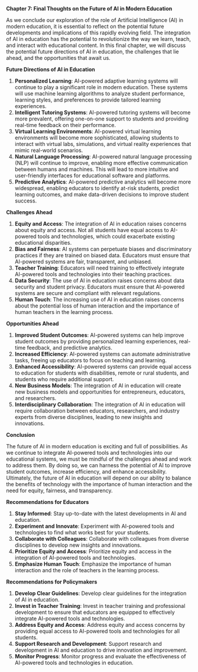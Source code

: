 **Chapter 7: Final Thoughts on the Future of AI in Modern Education**

As we conclude our exploration of the role of Artificial Intelligence (AI) in modern education, it is essential to reflect on the potential future developments and implications of this rapidly evolving field. The integration of AI in education has the potential to revolutionize the way we learn, teach, and interact with educational content. In this final chapter, we will discuss the potential future directions of AI in education, the challenges that lie ahead, and the opportunities that await us.

**Future Directions of AI in Education**

1. **Personalized Learning**: AI-powered adaptive learning systems will continue to play a significant role in modern education. These systems will use machine learning algorithms to analyze student performance, learning styles, and preferences to provide tailored learning experiences.
2. **Intelligent Tutoring Systems**: AI-powered tutoring systems will become more prevalent, offering one-on-one support to students and providing real-time feedback on their performance.
3. **Virtual Learning Environments**: AI-powered virtual learning environments will become more sophisticated, allowing students to interact with virtual labs, simulations, and virtual reality experiences that mimic real-world scenarios.
4. **Natural Language Processing**: AI-powered natural language processing (NLP) will continue to improve, enabling more effective communication between humans and machines. This will lead to more intuitive and user-friendly interfaces for educational software and platforms.
5. **Predictive Analytics**: AI-powered predictive analytics will become more widespread, enabling educators to identify at-risk students, predict learning outcomes, and make data-driven decisions to improve student success.

**Challenges Ahead**

1. **Equity and Access**: The integration of AI in education raises concerns about equity and access. Not all students have equal access to AI-powered tools and technologies, which could exacerbate existing educational disparities.
2. **Bias and Fairness**: AI systems can perpetuate biases and discriminatory practices if they are trained on biased data. Educators must ensure that AI-powered systems are fair, transparent, and unbiased.
3. **Teacher Training**: Educators will need training to effectively integrate AI-powered tools and technologies into their teaching practices.
4. **Data Security**: The use of AI in education raises concerns about data security and student privacy. Educators must ensure that AI-powered systems are secure and compliant with relevant regulations.
5. **Human Touch**: The increasing use of AI in education raises concerns about the potential loss of human interaction and the importance of human teachers in the learning process.

**Opportunities Ahead**

1. **Improved Student Outcomes**: AI-powered systems can help improve student outcomes by providing personalized learning experiences, real-time feedback, and predictive analytics.
2. **Increased Efficiency**: AI-powered systems can automate administrative tasks, freeing up educators to focus on teaching and learning.
3. **Enhanced Accessibility**: AI-powered systems can provide equal access to education for students with disabilities, remote or rural students, and students who require additional support.
4. **New Business Models**: The integration of AI in education will create new business models and opportunities for entrepreneurs, educators, and researchers.
5. **Interdisciplinary Collaboration**: The integration of AI in education will require collaboration between educators, researchers, and industry experts from diverse disciplines, leading to new insights and innovations.

**Conclusion**

The future of AI in modern education is exciting and full of possibilities. As we continue to integrate AI-powered tools and technologies into our educational systems, we must be mindful of the challenges ahead and work to address them. By doing so, we can harness the potential of AI to improve student outcomes, increase efficiency, and enhance accessibility. Ultimately, the future of AI in education will depend on our ability to balance the benefits of technology with the importance of human interaction and the need for equity, fairness, and transparency.

**Recommendations for Educators**

1. **Stay Informed**: Stay up-to-date with the latest developments in AI and education.
2. **Experiment and Innovate**: Experiment with AI-powered tools and technologies to find what works best for your students.
3. **Collaborate with Colleagues**: Collaborate with colleagues from diverse disciplines to develop new insights and innovations.
4. **Prioritize Equity and Access**: Prioritize equity and access in the integration of AI-powered tools and technologies.
5. **Emphasize Human Touch**: Emphasize the importance of human interaction and the role of teachers in the learning process.

**Recommendations for Policymakers**

1. **Develop Clear Guidelines**: Develop clear guidelines for the integration of AI in education.
2. **Invest in Teacher Training**: Invest in teacher training and professional development to ensure that educators are equipped to effectively integrate AI-powered tools and technologies.
3. **Address Equity and Access**: Address equity and access concerns by providing equal access to AI-powered tools and technologies for all students.
4. **Support Research and Development**: Support research and development in AI and education to drive innovation and improvement.
5. **Monitor Progress**: Monitor progress and evaluate the effectiveness of AI-powered tools and technologies in education.